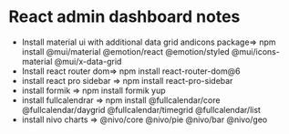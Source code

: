 # React admin dashboard notes

- Install material ui with additional data grid andicons package=> npm install @mui/material @emotion/react @emotion/styled @mui/icons-material @mui/x-data-grid
- Install react router dom=> npm install react-router-dom@6
- install react pro sidebar => npm install react-pro-sidebar
- install formik => npm install formik yup
- install fullcalendrar => npm install @fullcalendar/core @fullcalendar/daygrid @fullcalendar/timegrid @fullcalendar/list
- install nivo charts => @nivo/core @nivo/pie @nivo/bar @nivo/geo
